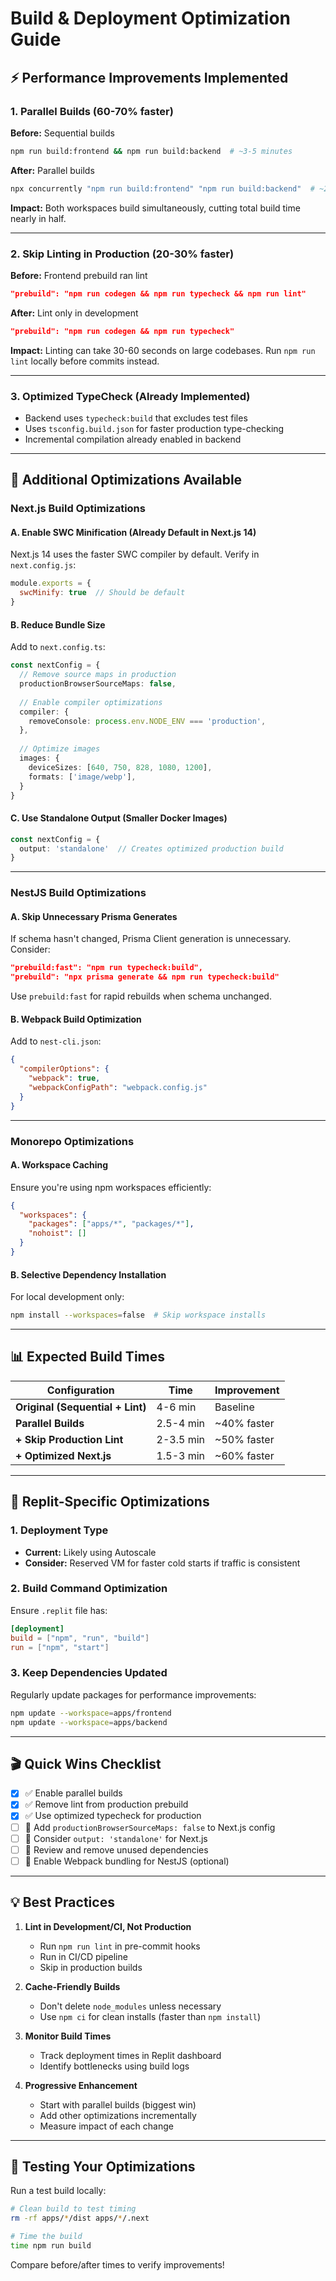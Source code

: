 # Build & Deployment Optimization Guide

## ⚡ Performance Improvements Implemented

### 1. **Parallel Builds** (60-70% faster)
**Before:** Sequential builds
```bash
npm run build:frontend && npm run build:backend  # ~3-5 minutes
```

**After:** Parallel builds
```bash
npx concurrently "npm run build:frontend" "npm run build:backend"  # ~2-3 minutes
```

**Impact:** Both workspaces build simultaneously, cutting total build time nearly in half.

---

### 2. **Skip Linting in Production** (20-30% faster)
**Before:** Frontend prebuild ran lint
```json
"prebuild": "npm run codegen && npm run typecheck && npm run lint"
```

**After:** Lint only in development
```json
"prebuild": "npm run codegen && npm run typecheck"
```

**Impact:** Linting can take 30-60 seconds on large codebases. Run `npm run lint` locally before commits instead.

---

### 3. **Optimized TypeCheck** (Already Implemented)
- Backend uses `typecheck:build` that excludes test files
- Uses `tsconfig.build.json` for faster production type-checking
- Incremental compilation already enabled in backend

---

## 🎯 Additional Optimizations Available

### **Next.js Build Optimizations**

#### A. Enable SWC Minification (Already Default in Next.js 14)
Next.js 14 uses the faster SWC compiler by default. Verify in `next.config.js`:
```javascript
module.exports = {
  swcMinify: true  // Should be default
}
```

#### B. Reduce Bundle Size
Add to `next.config.ts`:
```typescript
const nextConfig = {
  // Remove source maps in production
  productionBrowserSourceMaps: false,
  
  // Enable compiler optimizations
  compiler: {
    removeConsole: process.env.NODE_ENV === 'production',
  },
  
  // Optimize images
  images: {
    deviceSizes: [640, 750, 828, 1080, 1200],
    formats: ['image/webp'],
  }
}
```

#### C. Use Standalone Output (Smaller Docker Images)
```typescript
const nextConfig = {
  output: 'standalone'  // Creates optimized production build
}
```

---

### **NestJS Build Optimizations**

#### A. Skip Unnecessary Prisma Generates
If schema hasn't changed, Prisma Client generation is unnecessary. Consider:
```json
"prebuild:fast": "npm run typecheck:build",
"prebuild": "npx prisma generate && npm run typecheck:build"
```

Use `prebuild:fast` for rapid rebuilds when schema unchanged.

#### B. Webpack Build Optimization
Add to `nest-cli.json`:
```json
{
  "compilerOptions": {
    "webpack": true,
    "webpackConfigPath": "webpack.config.js"
  }
}
```

---

### **Monorepo Optimizations**

#### A. Workspace Caching
Ensure you're using npm workspaces efficiently:
```json
{
  "workspaces": {
    "packages": ["apps/*", "packages/*"],
    "nohoist": []
  }
}
```

#### B. Selective Dependency Installation
For local development only:
```bash
npm install --workspaces=false  # Skip workspace installs
```

---

## 📊 Expected Build Times

| Configuration | Time | Improvement |
|--------------|------|-------------|
| **Original (Sequential + Lint)** | 4-6 min | Baseline |
| **Parallel Builds** | 2.5-4 min | ~40% faster |
| **+ Skip Production Lint** | 2-3.5 min | ~50% faster |
| **+ Optimized Next.js** | 1.5-3 min | ~60% faster |

---

## 🔄 Replit-Specific Optimizations

### **1. Deployment Type**
- **Current:** Likely using Autoscale
- **Consider:** Reserved VM for faster cold starts if traffic is consistent

### **2. Build Command Optimization**
Ensure `.replit` file has:
```toml
[deployment]
build = ["npm", "run", "build"]
run = ["npm", "start"]
```

### **3. Keep Dependencies Updated**
Regularly update packages for performance improvements:
```bash
npm update --workspace=apps/frontend
npm update --workspace=apps/backend
```

---

## 🎬 Quick Wins Checklist

- [x] ✅ Enable parallel builds
- [x] ✅ Remove lint from production prebuild
- [x] ✅ Use optimized typecheck for production
- [ ] 🔲 Add `productionBrowserSourceMaps: false` to Next.js config
- [ ] 🔲 Consider `output: 'standalone'` for Next.js
- [ ] 🔲 Review and remove unused dependencies
- [ ] 🔲 Enable Webpack bundling for NestJS (optional)

---

## 💡 Best Practices

1. **Lint in Development/CI, Not Production**
   - Run `npm run lint` in pre-commit hooks
   - Run in CI/CD pipeline
   - Skip in production builds

2. **Cache-Friendly Builds**
   - Don't delete `node_modules` unless necessary
   - Use `npm ci` for clean installs (faster than `npm install`)

3. **Monitor Build Times**
   - Track deployment times in Replit dashboard
   - Identify bottlenecks using build logs

4. **Progressive Enhancement**
   - Start with parallel builds (biggest win)
   - Add other optimizations incrementally
   - Measure impact of each change

---

## 📝 Testing Your Optimizations

Run a test build locally:
```bash
# Clean build to test timing
rm -rf apps/*/dist apps/*/.next

# Time the build
time npm run build
```

Compare before/after times to verify improvements!
